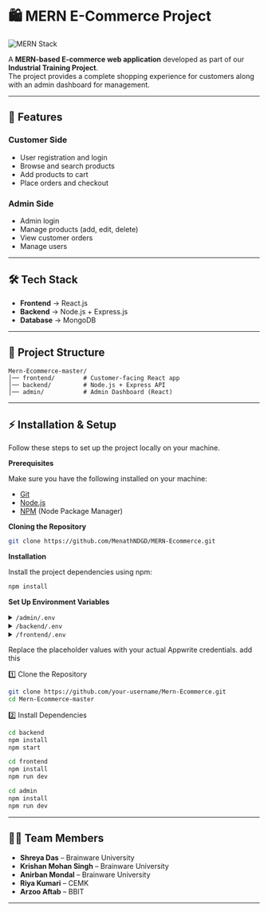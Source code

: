 # 🛍️ MERN E-Commerce Project

![MERN Stack](https://img.shields.io/badge/Stack-MongoDB%20%7C%20Express%20%7C%20React%20%7C%20Node.js-green)

A **MERN-based E-commerce web application** developed as part of our **Industrial Training Project**.  
The project provides a complete shopping experience for customers along with an admin dashboard for management.

---

## 🚀 Features

### Customer Side
- User registration and login
- Browse and search products
- Add products to cart
- Place orders and checkout

### Admin Side
- Admin login
- Manage products (add, edit, delete)
- View customer orders
- Manage users

---

## 🛠️ Tech Stack
- **Frontend** → React.js  
- **Backend** → Node.js + Express.js  
- **Database** → MongoDB  

---

## 📂 Project Structure

```
Mern-Ecommerce-master/
│── frontend/        # Customer-facing React app
│── backend/         # Node.js + Express API
│── admin/           # Admin Dashboard (React)
```

---

## ⚡ Installation & Setup

Follow these steps to set up the project locally on your machine.

**Prerequisites**

Make sure you have the following installed on your machine:

- [Git](https://git-scm.com/)
- [Node.js](https://nodejs.org/en)
- [NPM](https://www.npmjs.com/) (Node Package Manager)

**Cloning the Repository**

```bash
git clone https://github.com/MenathNDGD/MERN-Ecommerce.git
```

**Installation**

Install the project dependencies using npm:

```bash
npm install
```

**Set Up Environment Variables**

<details>
<summary><code>/admin/.env</code></summary>

```env
VITE_BACKEND_URL = "http://localhost:4000"
```

</details>

<details>
<summary><code>/backend/.env</code></summary>

```env
MONGODB_URI =

CLOUDINARY_API_KEY =

CLOUDINARY_SECRET_KEY =

CLOUDINARY_CLOUD_NAME =

JWT_SECRET =

ADMIN_EMAIL = "admin@trendify.com" #For testing only

ADMIN_PASSWORD = "admin@123" #For testing only

```

</details>

<details>
<summary><code>/frontend/.env</code></summary>

```env
VITE_BACKEND_URL = "http://localhost:4000"
```

</details>

Replace the placeholder values with your actual Appwrite credentials. add this

1️⃣ Clone the Repository  
```bash
git clone https://github.com/your-username/Mern-Ecommerce.git
cd Mern-Ecommerce-master
```

2️⃣ Install Dependencies  
```bash
cd backend
npm install
npm start
```

```bash
cd frontend
npm install
npm run dev
```

```bash
cd admin
npm install
npm run dev
```

---

## 👨‍💻 Team Members

- **Shreya Das** – Brainware University  
- **Krishan Mohan Singh** – Brainware University  
- **Anirban Mondal** – Brainware University  
- **Riya Kumari** – CEMK  
- **Arzoo Aftab** – BBIT

---


